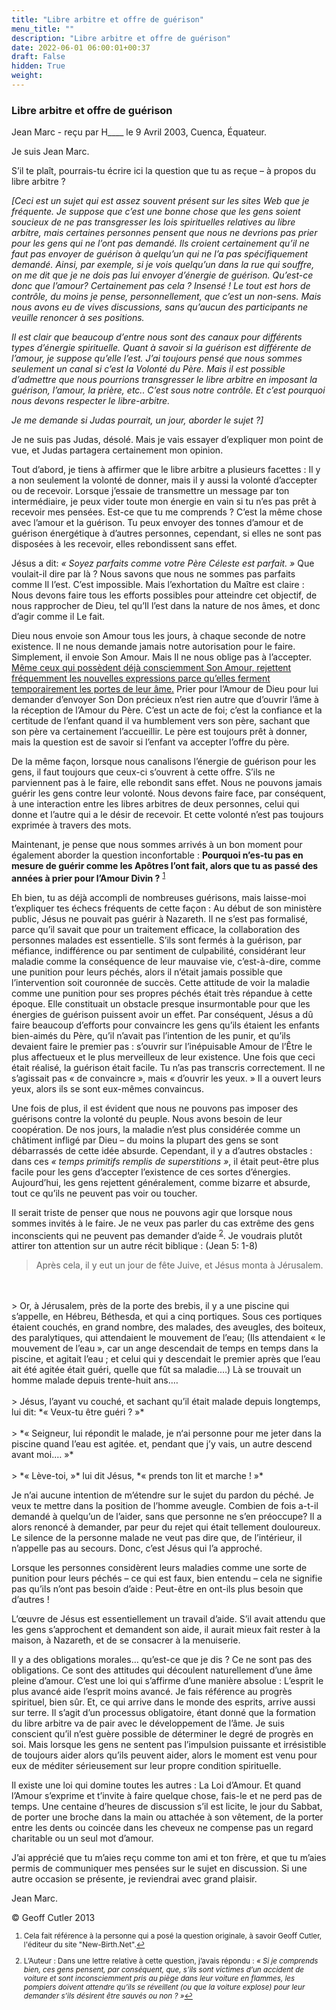 ```yaml
---
title: "Libre arbitre et offre de guérison"
menu_title: ""
description: "Libre arbitre et offre de guérison"
date: 2022-06-01 06:00:01+00:37
draft: False
hidden: True
weight:
---
```

### Libre arbitre et offre de guérison

Jean Marc - reçu par H____ le 9 Avril 2003, Cuenca, Équateur.

Je suis Jean Marc.

S’il te plaît, pourrais-tu écrire ici la question que tu as reçue – à propos du libre arbitre ?

*[Ceci est un sujet qui est assez souvent présent sur les sites Web que je fréquente. Je suppose que c’est une bonne chose que les gens soient soucieux de ne pas transgresser les lois spirituelles relatives au libre arbitre, mais certaines personnes pensent que nous ne devrions pas prier pour les gens qui ne l’ont pas demandé. Ils croient certainement qu’il ne faut pas envoyer de guérison à quelqu’un qui ne l’a pas spécifiquement demandé. Ainsi, par exemple, si je vois quelqu’un dans la rue qui souffre, on me dit que je ne dois pas lui envoyer d’énergie de guérison. Qu’est-ce donc que l’amour? Certainement pas cela ? Insensé ! Le tout est hors de contrôle, du moins je pense, personnellement, que c’est un non-sens. Mais nous avons eu de vives discussions, sans qu’aucun des participants ne veuille renoncer à ses positions.*

*Il est clair que beaucoup d’entre nous sont des canaux pour différents types d’énergie spirituelle. Quant à savoir si la guérison est différente de l’amour, je suppose qu’elle l’est. J’ai toujours pensé que nous sommes seulement un canal si c’est la Volonté du Père. Mais il est possible d’admettre que nous pourrions transgresser le libre arbitre en imposant la guérison, l’amour, la prière, etc.. C’est sous notre contrôle. Et c’est pourquoi nous devons respecter le libre-arbitre.*

*Je me demande si Judas pourrait, un jour, aborder le sujet ?]*

Je ne suis pas Judas, désolé. Mais je vais essayer d’expliquer mon point de vue, et Judas partagera certainement mon opinion.

Tout d’abord, je tiens à affirmer que le libre arbitre a plusieurs facettes : Il y a non seulement la volonté de donner, mais il y aussi la volonté d’accepter ou de recevoir. Lorsque j’essaie de transmettre un message par ton intermédiaire, je peux vider toute mon énergie en vain si tu n’es pas prêt à recevoir mes pensées. Est-ce que tu me comprends ? C’est la même chose avec l’amour et la guérison. Tu peux envoyer des tonnes d’amour et de guérison énergétique à d’autres personnes, cependant, si elles ne sont pas disposées à les recevoir, elles rebondissent sans effet.

Jésus a dit: *« Soyez parfaits comme votre Père Céleste est parfait. »* Que voulait-il dire par là ? Nous savons que nous ne sommes pas parfaits comme Il l’est. C’est impossible. Mais l’exhortation du Maître est claire : Nous devons faire tous les efforts possibles pour atteindre cet objectif, de nous rapprocher de Dieu, tel qu’Il l’est dans la nature de nos âmes, et donc d’agir comme il Le fait.

Dieu nous envoie son Amour tous les jours, à chaque seconde de notre existence. Il ne nous demande jamais notre autorisation pour le faire. Simplement, il envoie Son Amour. Mais Il ne nous oblige pas à l’accepter. [Même ceux qui possèdent déjà consciemment Son Amour, rejettent fréquemment les nouvelles expressions parce qu’elles ferment temporairement les portes de leur âme.](/fr-contemporary-messages/fr-contemporary-messages-by-date-order/fr-contemporary-messages-2001/fr-2001-6-24-1-ar-jesus/) Prier pour l’Amour de Dieu pour lui demander d’envoyer Son Don précieux n’est rien autre que d’ouvrir l’âme à la réception de l’Amour du Père. C’est un acte de foi; c’est la confiance et la certitude de l’enfant quand il va humblement vers son père, sachant que son père va certainement l’accueillir. Le père est toujours prêt à donner, mais la question est de savoir si l’enfant va accepter l’offre du père.

De la même façon, lorsque nous canalisons l’énergie de guérison pour les gens, il faut toujours que ceux-ci s’ouvrent à cette offre. S’ils ne parviennent pas à le faire, elle rebondit sans effet. Nous ne pouvons jamais guérir les gens contre leur volonté. Nous devons faire face, par conséquent, à une interaction entre les libres arbitres de deux personnes, celui qui donne et l’autre qui a le désir de recevoir. Et cette volonté n’est pas toujours exprimée à travers des mots.

Maintenant, je pense que nous sommes arrivés à un bon moment pour également aborder la question inconfortable : **Pourquoi n’es-tu pas en mesure de guérir comme les Apôtres l’ont fait, alors que tu as passé des années à prier pour l’Amour Divin ?** <sup id="a1">[1](#f1)</sup>

Eh bien, tu as déjà accompli de nombreuses guérisons, mais laisse-moi t’expliquer tes échecs fréquents de cette façon : Au début de son ministère public, Jésus ne pouvait pas guérir à Nazareth. Il ne s’est pas formalisé, parce qu’il savait que pour un traitement efficace, la collaboration des personnes malades est essentielle. S’ils sont fermés à la guérison, par méfiance, indifférence ou par sentiment de culpabilité, considérant leur maladie comme la conséquence de leur mauvaise vie, c’est-à-dire, comme une punition pour leurs péchés, alors il n’était jamais possible que l’intervention soit couronnée de succès. Cette attitude de voir la maladie comme une punition pour ses propres péchés était très répandue à cette époque. Elle constituait un obstacle presque insurmontable pour que les énergies de guérison puissent avoir un effet. Par conséquent, Jésus a dû faire beaucoup d’efforts pour convaincre les gens qu’ils étaient les enfants bien-aimés du Père, qu’il n’avait pas l’intention de les punir, et qu’ils devaient faire le premier pas : s’ouvrir sur l’inépuisable Amour de l’Être le plus affectueux et le plus merveilleux de leur existence. Une fois que ceci était réalisé, la guérison était facile. Tu n’as pas transcris correctement. Il ne s’agissait pas « de convaincre », mais « d’ouvrir les yeux. » Il a ouvert leurs yeux, alors ils se sont eux-mêmes convaincus.

Une fois de plus, il est évident que nous ne pouvons pas imposer des guérisons contre la volonté du peuple. Nous avons besoin de leur coopération. De nos jours, la maladie n’est plus  considérée comme un châtiment infligé par Dieu – du moins la plupart des gens se sont débarrassés de cette idée absurde. Cependant, il y a d’autres obstacles : dans ces *« temps primitifs remplis de superstitions »*, il était peut-être plus facile pour les gens d’accepter l’existence de ces sortes d’énergies. Aujourd’hui, les gens rejettent généralement, comme bizarre et absurde, tout ce qu’ils ne peuvent pas voir ou toucher.

Il serait triste de penser que nous ne pouvons agir que lorsque nous sommes invités à le faire. Je ne veux pas parler du cas extrême des gens inconscients qui ne peuvent pas demander d’aide <sup id="a2">[2](#f2)</sup>. Je voudrais plutôt attirer ton attention sur un autre récit biblique : (Jean 5: 1-8)

> Après cela, il y eut un jour de fête Juive, et Jésus monta à Jérusalem.
<br>
<br>
> Or, à Jérusalem, près de la porte des brebis, il y a une piscine qui s’appelle, en Hébreu, Béthesda, et qui a cinq portiques. Sous ces portiques étaient couchés, en grand nombre, des malades, des aveugles, des boiteux, des paralytiques, qui attendaient le mouvement de l’eau;  (Ils attendaient « le  mouvement de l’eau », car un ange descendait de temps en temps dans la piscine, et agitait l’eau ; et celui qui y descendait le premier après que l’eau ait été agitée était guéri, quelle que fût sa maladie.…) Là se trouvait un homme malade depuis trente-huit ans.…
<br>
<br>
> Jésus, l’ayant vu couché, et sachant qu’il était malade depuis longtemps, lui dit: *« Veux-tu être guéri ? »*
<br>
<br>
> *« Seigneur, lui répondit le malade, je n‘ai personne pour me jeter dans la piscine quand l’eau est agitée.  et, pendant que j’y vais, un autre descend avant moi.… »*
<br>
<br>
> *« Lève-toi, »* lui dit Jésus, *« prends ton lit et marche ! »*

Je n’ai aucune intention de m’étendre sur le sujet du pardon du péché. Je veux te mettre dans la position de l’homme aveugle. Combien de fois a-t-il demandé à quelqu’un de l’aider, sans que personne ne s’en préoccupe? Il a alors renoncé à demander, par peur du rejet qui était tellement douloureux. Le silence de la personne malade ne veut pas dire que, de l’intérieur, il  n’appelle pas au secours. Donc, c’est Jésus qui l’a approché.

Lorsque les personnes considèrent leurs maladies comme une sorte de punition pour leurs péchés – ce qui est faux, bien entendu – cela ne signifie pas qu’ils n’ont pas besoin d’aide : Peut-être en ont-ils plus besoin que d’autres !

L’œuvre de Jésus est essentiellement un travail d’aide. S’il avait attendu que les gens s’approchent et demandent son aide, il aurait mieux fait rester à la maison, à Nazareth, et de se consacrer à la menuiserie.

Il y a des obligations morales… qu’est-ce que je dis ? Ce ne sont pas des obligations. Ce sont des attitudes qui découlent naturellement d’une âme pleine d’amour. C’est une loi qui s’affirme d’une manière absolue : L’esprit le plus avancé aide l’esprit moins avancé. Je fais référence au progrès spirituel, bien sûr. Et, ce qui arrive dans le monde des esprits, arrive aussi sur terre. Il s’agit d’un processus obligatoire, étant donné que la formation du libre arbitre va de pair avec le développement de l’âme. Je suis conscient qu’il n’est guère possible de déterminer le degré de progrès en soi. Mais lorsque les gens ne sentent pas l’impulsion puissante et irrésistible de toujours aider alors qu’ils peuvent aider, alors le moment est venu pour eux de méditer sérieusement sur leur propre condition spirituelle.

Il existe une loi qui domine toutes les autres : La Loi d’Amour. Et quand l’Amour s’exprime et t’invite à faire quelque chose, fais-le et ne perd pas de temps. Une centaine d’heures de discussion s’il est licite, le jour du Sabbat, de porter une broche dans la main ou attachée à son vêtement, de la porter entre les dents ou coincée dans les cheveux ne compense pas un regard charitable ou un seul mot d’amour.

J’ai apprécié que tu m’aies reçu comme ton ami et ton frère, et que tu m’aies permis de communiquer mes pensées sur le sujet en discussion. Si une autre occasion se présente, je reviendrai avec grand plaisir.

Jean Marc.

© Geoff Cutler 2013
<small>

1. <large id="f1"> Cela fait référence à la personne qui a posé la question originale, à savoir Geoff Cutler, l'éditeur du site "New-Birth.Net".[↩](#a1)

2. <large id="f2"> L’Auteur : Dans une lettre relative à cette question, j’avais répondu : *« Si je comprends bien, ces gens pensent, par conséquent, que, s’ils sont victimes d’un accident de voiture et sont inconsciemment pris au piège dans leur voiture en flammes, les pompiers doivent attendre qu’ils se réveillent (ou que la voiture explose) pour leur demander s’ils désirent être sauvés ou non ? »*[↩](#a2)